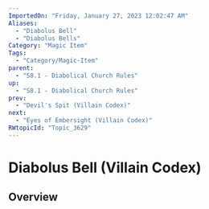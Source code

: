 ```yaml
---
ImportedOn: "Friday, January 27, 2023 12:02:47 AM"
Aliases:
  - "Diabolus Bell"
  - "Diabolus Bells"
Category: "Magic Item"
Tags:
  - "Category/Magic-Item"
parent:
  - "S8.1 - Diabolical Church Rules"
up:
  - "S8.1 - Diabolical Church Rules"
prev:
  - "Devil's Spit (Villain Codex)"
next:
  - "Eyes of Embersight (Villain Codex)"
RWtopicId: "Topic_3629"
---
```

# Diabolus Bell (Villain Codex)
## Overview

